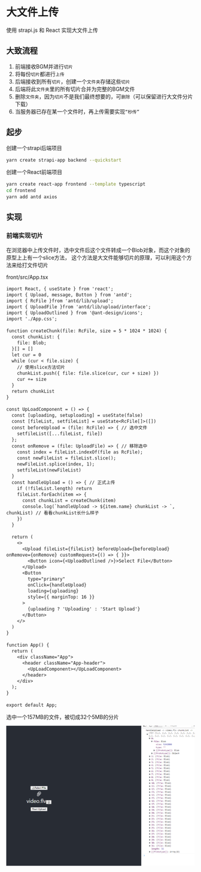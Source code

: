# 大文件上传

使用 strapi.js 和 React 实现大文件上传

## 大致流程

1. 前端接收BGM并进行`切片`
2. 将每份`切片`都进行`上传`
3. 后端接收到所有`切片`，创建一个`文件夹`存储这些`切片`
4. 后端将此`文件夹`里的所有切片合并为完整的BGM文件
5. 删除`文件夹`，因为`切片`不是我们最终想要的，可`删除`（可以保留进行大文件分片下载）
6. 当服务器已存在某一个文件时，再上传需要实现`“秒传”`

## 起步

创建一个strapi后端项目

```bash
yarn create strapi-app backend --quickstart
```

创建一个React前端项目

```bash
yarn create react-app frontend --template typescript
cd frontend
yarn add antd axios
```

## 实现

### 前端实现切片

在浏览器中上传文件时，选中文件后这个文件转成一个Blob对象，而这个对象的原型上上有一个slice方法，
这个方法是大文件能够切片的原理，可以利用这个方法来给打文件切片

front/src/App.tsx

```tsx
import React, { useState } from 'react';
import { Upload, message, Button } from 'antd';
import { RcFile }from 'antd/lib/upload';
import { UploadFile }from 'antd/lib/upload/interface';
import { UploadOutlined } from '@ant-design/icons';
import './App.css';

function createChunk(file: RcFile, size = 5 * 1024 * 1024) {
  const chunkList: {
    file: Blob;
  }[] = []
  let cur = 0
  while (cur < file.size) {
    // 使用slice方法切片
    chunkList.push({ file: file.slice(cur, cur + size) })
    cur += size
  }
  return chunkList
}

const UpLoadComponent = () => {
  const [uploading, setuploading] = useState(false)
  const [fileList, setfileList] = useState<RcFile[]>([])
  const beforeUpload = (file: RcFile) => { // 选中文件
    setfileList([...fileList, file])
  };
  const onRemove = (file: UploadFile) => { // 移除选中
    const index = fileList.indexOf(file as RcFile);
    const newFileList = fileList.slice();
    newFileList.splice(index, 1);
    setfileList(newFileList)
  }
  const handleUpload = () => { // 正式上传
    if (!fileList.length) return
    fileList.forEach(item => {
      const chunkList = createChunk(item)
      console.log(`handleUpload -> ${item.name} chunkList -> `, chunkList) // 看看chunkList长什么样子
    })
  }

  return (
    <>
      <Upload fileList={fileList} beforeUpload={beforeUpload} onRemove={onRemove} customRequest={() => { }}>
        <Button icon={<UploadOutlined />}>Select File</Button>
      </Upload>
      <Button
        type="primary"
        onClick={handleUpload}
        loading={uploading}
        style={{ marginTop: 16 }}
      >
        {uploading ? 'Uploading' : 'Start Upload'}
      </Button>
    </>
  )
}

function App() {
  return (
    <div className="App">
      <header className="App-header">
        <UpLoadComponent></UpLoadComponent>
      </header>
    </div>
  );
}

export default App;
```

选中一个157MB的文件，被切成32个5MB的分片

![fileslice](./showImg/1fileslice.png)
